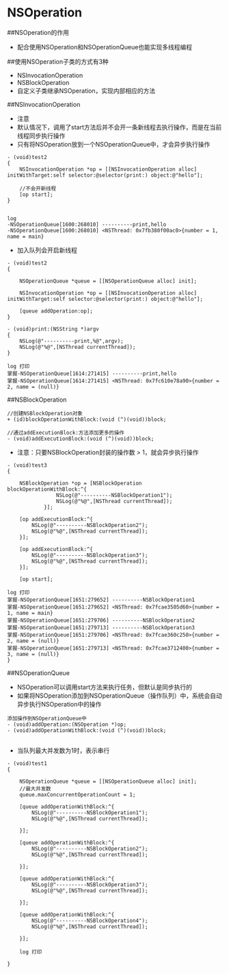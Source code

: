 # NSOperation

##NSOperation的作用
- 配合使用NSOperation和NSOperationQueue也能实现多线程编程

##使用NSOperation子类的方式有3种
- NSInvocationOperation
- NSBlockOperation
- 自定义子类继承NSOperation，实现内部相应的方法

##NSInvocationOperation
- 注意
- 默认情况下，调用了start方法后并不会开一条新线程去执行操作，而是在当前线程同步执行操作
- 只有将NSOperation放到一个NSOperationQueue中，才会异步执行操作

```objc
- (void)test2
{
    NSInvocationOperation *op = [[NSInvocationOperation alloc] initWithTarget:self selector:@selector(print:) object:@"hello"];
    
    //不会开新线程
    [op start];
}


log 
-NSOperationQueue[1600:268010] ----------print,hello
-NSOperationQueue[1600:268010] <NSThread: 0x7fb380f00ac0>{number = 1, name = main}
```

- 加入队列会开启新线程

```objc
- (void)test2
{
    
    NSOperationQueue *queue = [[NSOperationQueue alloc] init];
    
    NSInvocationOperation *op = [[NSInvocationOperation alloc] initWithTarget:self selector:@selector(print:) object:@"hello"];
    
    [queue addOperation:op];
}

- (void)print:(NSString *)argv
{
    NSLog(@"----------print,%@",argv);
    NSLog(@"%@",[NSThread currentThread]);
}

log 打印
掌握-NSOperationQueue[1614:271415] ----------print,hello
掌握-NSOperationQueue[1614:271415] <NSThread: 0x7fc610e78a90>{number = 2, name = (null)}
```

##NSBlockOperation
```objc
//创建NSBlockOperation对象
+ (id)blockOperationWithBlock:(void (^)(void))block;

//通过addExecutionBlock:方法添加更多的操作
- (void)addExecutionBlock:(void (^)(void))block;
```

- 注意：只要NSBlockOperation封装的操作数 > 1，就会异步执行操作

```objc
- (void)test3
{
       
    NSBlockOperation *op = [NSBlockOperation blockOperationWithBlock:^{
                NSLog(@"----------NSBlockOperation1");
                NSLog(@"%@",[NSThread currentThread]);
            }];
        
    [op addExecutionBlock:^{
        NSLog(@"----------NSBlockOperation2");
        NSLog(@"%@",[NSThread currentThread]);
    }];
    
    [op addExecutionBlock:^{
        NSLog(@"----------NSBlockOperation3");
        NSLog(@"%@",[NSThread currentThread]);
    }];
    
    [op start];

log 打印
掌握-NSOperationQueue[1651:279652] ----------NSBlockOperation1
掌握-NSOperationQueue[1651:279652] <NSThread: 0x7fcae3505d60>{number = 1, name = main}
掌握-NSOperationQueue[1651:279706] ----------NSBlockOperation2
掌握-NSOperationQueue[1651:279713] ----------NSBlockOperation3
掌握-NSOperationQueue[1651:279706] <NSThread: 0x7fcae360c250>{number = 2, name = (null)}
掌握-NSOperationQueue[1651:279713] <NSThread: 0x7fcae3712400>{number = 3, name = (null)}
}
```

##NSOperationQueue
- NSOperation可以调用start方法来执行任务，但默认是同步执行的
- 如果将NSOperation添加到NSOperationQueue（操作队列）中，系统会自动异步执行NSOperation中的操作

```objc
添加操作到NSOperationQueue中
- (void)addOperation:(NSOperation *)op;
- (void)addOperationWithBlock:(void (^)(void))block;
```

##

- 当队列最大并发数为1时，表示串行
```objc
- (void)test1
{
     
    NSOperationQueue *queue = [[NSOperationQueue alloc] init];
    //最大并发数
    queue.maxConcurrentOperationCount = 1;
    
    [queue addOperationWithBlock:^{
        NSLog(@"----------NSBlockOperation1");
        NSLog(@"%@",[NSThread currentThread]);

    }];
    
    [queue addOperationWithBlock:^{
        NSLog(@"----------NSBlockOperation2");
        NSLog(@"%@",[NSThread currentThread]);
        
    }];
    
    [queue addOperationWithBlock:^{
        NSLog(@"----------NSBlockOperation3");
        NSLog(@"%@",[NSThread currentThread]);
        
    }];
    
    [queue addOperationWithBlock:^{
        NSLog(@"----------NSBlockOperation4");
        NSLog(@"%@",[NSThread currentThread]);
        
    }];
    
    log 打印

}
```

